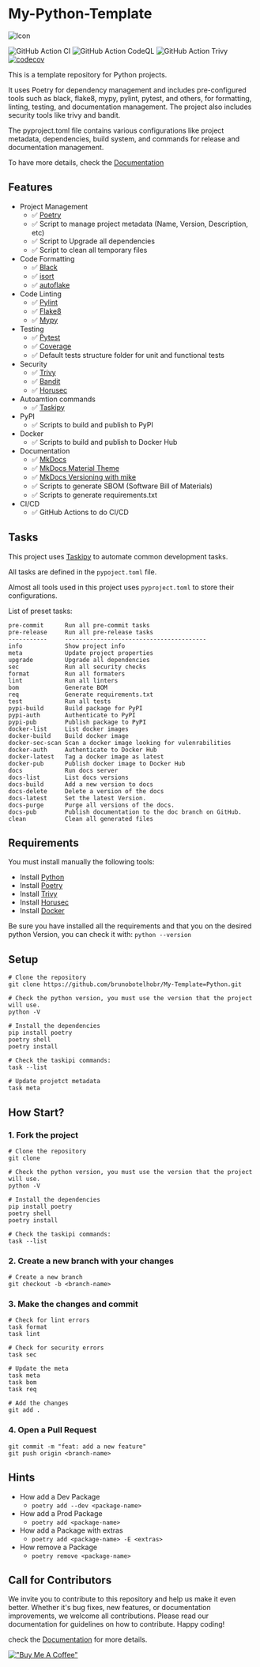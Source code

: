 # My-Python-Template


![Icon](https://brunobotelhobr.github.io/My-Template-Python/0.0.1/assets/logo.png)

![GitHub Action CI](https://github.com/brunobotelhobr/My-Template-Python/actions/workflows/ci.yml/badge.svg?branch=main)
![GitHub Action CodeQL](https://github.com/brunobotelhobr/My-Template-Python/actions/workflows/codeql.yml/badge.svg?branch=main)
![GitHub Action Trivy](https://github.com/brunobotelhobr/My-Template-Python/actions/workflows/trivy.yml/badge.svg?branch=main)
[![codecov](https://codecov.io/gh/brunobotelhobr/My-Template-Python/branch/main/graph/badge.svg?token=EPMON2XJW2)](https://codecov.io/gh/brunobotelhobr/My-Template-Python)

This is a template repository for Python projects. 

It uses Poetry for dependency management and includes pre-configured tools such as black, flake8, mypy, pylint, pytest, and others, for formatting, linting, testing, and documentation management. 
The project also includes security tools like trivy and bandit. 

The pyproject.toml file contains various configurations like project metadata, dependencies, build system, and commands for release and documentation management.

To have more details, check the [Documentation](https://brunobotelhobr.github.io/My-Template-Python/)

## Features
- Project Management
    - ✅ [Poetry](https://python-poetry.org/docs/)
    - ✅ Script to manage project metadata (Name, Version, Description, etc)
    - ✅ Script to Upgrade all dependencies
    - ✅ Script to clean all temporary files
- Code Formatting
    - ✅ [Black](https://github.com/psf/black)
    - ✅ [isort](https://pycqa.github.io/isort/)
    - ✅ [autoflake](https://github.com/myint/autoflake)  
- Code Linting
    - ✅ [Pylint](https://www.pylint.org/)
    - ✅ [Flake8](https://flake8.pycqa.org/en/latest/)
    - ✅ [Mypy](https://mypy.readthedocs.io/en/stable/)
- Testing
    - ✅ [Pytest](https://docs.pytest.org/en/stable/)
    - ✅ [Coverage](https://coverage.readthedocs.io/en/coverage-5.5/)
    - ✅ Default tests structure folder for unit and functional tests
- Security
    - ✅ [Trivy](https://aquasecurity.github.io/trivy/v0.40/getting-started/installation/)
    - ✅ [Bandit](https://pypi.org/project/bandit/)
    - ✅ [Horusec](https://horusec.io/docs/quick-start/installation/)
- Autoamtion commands
    - ✅ [Taskipy](https://github.com/taskipy/taskipy)
- PyPI
    - ✅ Scripts to build and publish to PyPI
- Docker
    - ✅ Scripts to build and publish to Docker Hub
- Documentation
    - ✅ [MkDocs](https://www.mkdocs.org/)
    - ✅ [MkDocs Material Theme](https://squidfunk.github.io/mkdocs-material/)
    - ✅ [MkDocs Versioning with mike](https://github.com/jimporter/mike)
    - ✅ Scripts to generate SBOM (Software Bill of Materials)
    - ✅ Scripts to generate requirements.txt
- CI/CD
    - ✅ GitHub Actions to do CI/CD


## Tasks
This project uses [Taskipy](https://github.com/taskipy/taskipy) to automate common development tasks.

All tasks are defined in the `pypoject.toml` file.

Almost all tools used in this project uses `pyproject.toml` to store their configurations.

List of preset tasks:
````
pre-commit      Run all pre-commit tasks
pre-release     Run all pre-release tasks
-----------     ----------------------------------------
info            Show project info
meta            Update project properties
upgrade         Upgrade all dependencies
sec             Run all security checks
format          Run all formaters
lint            Run all linters
bom             Generate BOM
req             Generate requirements.txt
test            Run all tests
pypi-build      Build package for PyPI
pypi-auth       Authenticate to PyPI
pypi-pub        Publish package to PyPI
docker-list     List docker images
docker-build    Build docker image
docker-sec-scan Scan a docker image looking for vulenrabilities
docker-auth     Authenticate to Docker Hub
docker-latest   Tag a docker image as latest
docker-pub      Publish docker image to Docker Hub
docs            Run docs server
docs-list       List docs versions
docs-build      Add a new version to docs
docs-delete     Delete a version of the docs
docs-latest     Set the latest Version.
docs-purge      Purge all versions of the docs.
docs-pub        Publish documentation to the doc branch on GitHub.
clean           Clean all generated files
````

## Requirements
You must install manually the following tools:

- Install [Python](https://www.python.org/downloads/)
- Install [Poetry](https://python-poetry.org/docs/#installation)
- Install [Trivy](https://aquasecurity.github.io/trivy/v0.40/getting-started/installation/)
- Install [Horusec](https://horusec.io/docs/quick-start/installation/)
- Install [Docker](https://docs.docker.com/get-docker/)

Be sure you have installed all the requirements and that you on the desired python Version, you can check it with: 
    `python --version`

## Setup
```shell
# Clone the repository
git clone https://github.com/brunobotelhobr/My-Template=Python.git

# Check the python version, you must use the version that the project will use.
python -V

# Install the dependencies
pip install poetry
poetry shell
poetry install

# Check the taskipi commands:
task --list

# Update projetct metadata
task meta
```

## How Start?

### 1. Fork the project
```shell
# Clone the repository
git clone

# Check the python version, you must use the version that the project will use.
python -V

# Install the dependencies
pip install poetry
poetry shell
poetry install

# Check the taskipi commands:
task --list
```

### 2. Create a new branch with your changes
```shell
# Create a new branch
git checkout -b <branch-name>
```

### 3. Make the changes and commit
```shell
# Check for lint errors
task format
task lint

# Check for security errors
task sec

# Update the meta
task meta
task bom
task req

# Add the changes
git add .
```

### 4. Open a Pull Request
```shell
git commit -m "feat: add a new feature"
git push origin <branch-name>
```

## Hints
- How add a Dev Package
   -  `poetry add --dev <package-name>`
- How add a Prod Package
    - `poetry add <package-name>`
- How add a Package with extras
    - `poetry add <package-name> -E <extras>`
- How remove a Package
    - `poetry remove <package-name>`

## Call for Contributors
We invite you to contribute to this repository and help us make it even better. 
Whether it's bug fixes, new features, or documentation improvements, we welcome all contributions. 
Please read our documentation for guidelines on how to contribute. 
Happy coding!

check the [Documentation](https://brunobotelhobr.github.io/My-Template-Python/) for more details.

[!["Buy Me A Coffee"](https://www.buymeacoffee.com/assets/img/custom_images/orange_img.png)](https://www.buymeacoffee.com/brunobotelhobr)
